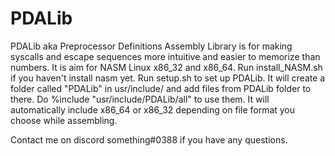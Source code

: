 # PDALib
 PDALib aka Preprocessor Definitions Assembly Library is for making syscalls and escape sequences more intuitive and easier to memorize than numbers.  It is aim for NASM Linux x86_32 and x86_64. Run install_NASM.sh if you haven't install nasm yet. Run setup.sh to set up PDALib. It will create a folder called "PDALib" in usr/include/ and add files from PDALib folder to there. Do %include "usr/include/PDALib/all" to use them. It will automatically include x86_64 or x86_32 depending on file format you choose while assembling.

Contact me on discord something#0388 if you have any questions.
